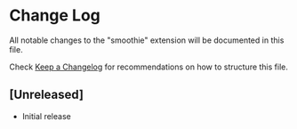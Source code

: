 # Change Log

All notable changes to the "smoothie" extension will be documented in this file.

Check [Keep a Changelog](http://keepachangelog.com/) for recommendations on how to structure this file.

## [Unreleased]

- Initial release
